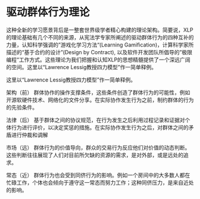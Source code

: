 # 驱动群体行为理论
这种全新的学习愿景背后是一整套世界级学者精心构建的理论架构。简要说，XLP的理论基础有几个不同的来源，从宪法学专家所阐述的驱动群体行为的四种互补的力量，认知科学强调的”游戏化学习方法“(Learning Gamification)，计算科学家所描述的“基于合约的设计”(Design by Contract), 以及软件开发团队所倡导的”极限编程“工作方式。这些理论为我们把握和认知XLP的思想精髓提供了一个深远广阔的空间。这里以“Lawrence Lessig教授四力模型”作一简单释例。

这里以“Lawrence Lessig教授四力模型”作一简单释例。

架构（前）
群体协作的操作支撑条件，这些条件创造了群体行为的可能性，例如开源软硬件技术、网络化的文件分享。在实际协作发生行为之前，制约群体的行为的先验条件。

法律（后）
基于群体之间的协议规范，在行为发生之后利用过程记录和证据对个体行为进行评价，以决定奖惩的措施。在实际协作发生行为之后，对群体之间的矛盾进行仲裁和调解

市场（远）
群体行为的价值导向，群众的交易行为反应他们对价值的动态判断。这些判断往往展现了人们对目前所欠缺的资源的需求，是对外部，或是远处的追求。

常态（近）
群体行为也会受到同侪行为的影响。例如一个房间中的大多数人都在忙碌工作，个体也会倾向于遵守这一常态而努力工作；这种同侪压力，是来自近处的影响。




